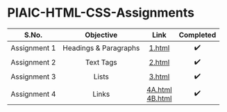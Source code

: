 # PIAIC-HTML-CSS-Assignments

| S.No. | Objective | Link | Completed |
| :---: | :---: | :---: | :---: |
| Assignment 1 | Headings & Paragraphs | [1.html](/Assignment%201/1.html "Assignment 1") | :heavy_check_mark: |
| Assignment 2 | Text Tags | [2.html](/Assignment%202/2.html "Assignment 2") | :heavy_check_mark: |
| Assignment 3 | Lists | [3.html](/Assignment%203/3.html "Assignment 3") | :heavy_check_mark: |
| Assignment 4 | Links | [4A.html](/Assignment%204/4A.html "Assignment 4A") <br/> [4B.html](/Assignment%204/4B.html "Assignment 4B") | :heavy_check_mark: |
